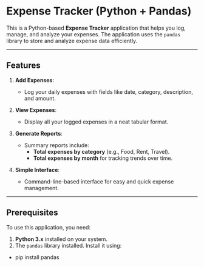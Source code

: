 # Expense Tracker (Python + Pandas)

This is a Python-based **Expense Tracker** application that helps you log, manage, and analyze your expenses. The application uses the `pandas` library to store and analyze expense data efficiently.

---

## Features

1. **Add Expenses**:
   - Log your daily expenses with fields like date, category, description, and amount.

2. **View Expenses**:
   - Display all your logged expenses in a neat tabular format.

3. **Generate Reports**:
   - Summary reports include:
     - **Total expenses by category** (e.g., Food, Rent, Travel).
     - **Total expenses by month** for tracking trends over time.

4. **Simple Interface**:
   - Command-line-based interface for easy and quick expense management.

---

## Prerequisites

To use this application, you need:

1. **Python 3.x** installed on your system.
2. The `pandas` library installed. Install it using:

- pip install pandas
